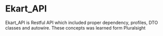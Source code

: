 # Ekart_API
Ekart_API is Restful API which included proper dependency, profiles, DTO classes and autowire. These concepts was learned form Pluralsight 
